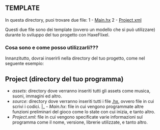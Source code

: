 ## TEMPLATE
In questa directory, puoi trovare due file:
1 - [Main.hx](https://github.com/RonyxDumb/HaxeFlixel-Tutorial-Italiano/blob/main/template/Main.hx)
2 - [Project.xml](https://github.com/RonyxDumb/HaxeFlixel-Tutorial-Italiano/blob/main/template/Project.xml)

Questi due file sono dei template (ovvero un modello che si può utilizzare) durante lo sviluppo del tuo progetto con HaxeFlixel.

### Cosa sono e come posso utilizzarli???
Innanzitutto, dovrai inserirli nella directory del tuo progetto, come nel seguente esempio:


## Project (directory del tuo programma)
 - _*assets*_: directory dove verranno inseriti tutti gli assets come musica, suoni, immagini ed altro.
 - _*source*_: directory dove verranno inseriti tutti i file [.hx](https://www.file-extension.info/it/format/hx), ovvero file in cui scrivi i codici.
    |_ - _*Main.hx*_: file in cui vengono programmate altre funzioni preliminari del gioco come lo state con cui inizia, e tanto altro.
 - _*Project.xml*_: file in cui vengono specificate varie informazioni sul programma come il nome, versione, librerie utilizzate, e tanto altro.

